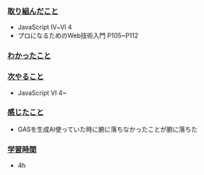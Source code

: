 ### <u>取り組んだこと</u>
- JavaScript Ⅳ~Ⅵ 4
- プロになるためのWeb技術入門 P105~P112

### <u>わかったこと</u>


### <u>次やること</u>
- JavaScript Ⅵ 4~

### <u>感じたこと</u>
- GASを生成AI使っていた時に腑に落ちなかったことが腑に落ちた

### <u>学習時間</u>
- 4h